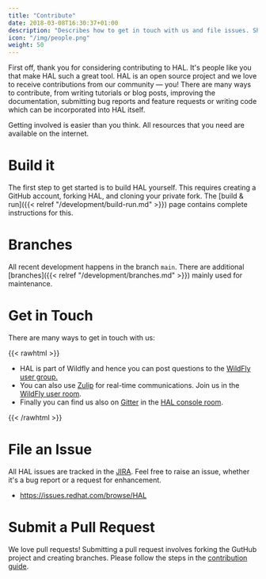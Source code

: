 ```yaml
---
title: "Contribute"
date: 2018-03-08T16:30:37+01:00
description: "Describes how to get in touch with us and file issues. Shows how to fork the GitHub repository and build the console. Gives instructions how to submit pull requests and contribute to the console."
icon: "/img/people.png"
weight: 50
---
```

First off, thank you for considering contributing to HAL. It's people like you that make HAL such a great tool. HAL is an open source project and we love to receive contributions from our community — you! There are many ways to contribute, from writing tutorials or blog posts, improving the documentation, submitting bug reports and feature requests or writing code which can be incorporated into HAL itself.

Getting involved is easier than you think. All resources that you need are available on the internet.

# Build it

The first step to get started is to build HAL yourself. This requires creating a GitHub account, forking HAL, and cloning your private fork. The [build & run]({{< relref "/development/build-run.md" >}}) page contains complete instructions for this. 

# Branches 

All recent development happens in the branch `main`. There are additional [branches]({{< relref "/development/branches.md" >}}) mainly used for maintenance.

# Get in Touch 

There are many ways to get in touch with us:

{{< rawhtml >}}
<ul class="fa-ul">
  <li><span class="fa-li"><i class="far fa-envelope"></i></span>HAL is part of Wildfly and hence you can post questions to the <a href="https://groups.google.com/g/wildfly">WildFly user group.</a></li>
  <li><span class="fa-li"><i class="far fa-comments"></i></span>You can also use <a href="https://www.zulipchat.com/">Zulip</a> for real-time communications. Join us in the <a href="https://wildfly.zulipchat.com">WildFly user room</a>.</li>
  <li><span class="fa-li"><i class="fab fa-gitter"></i></span>Finally you can find us also on <a href="https://gitter.im/">Gitter</a> in the <a href="https://gitter.im/hal/console">HAL console room</a>.</li>
</ul>
{{< /rawhtml >}}

# File an Issue

All HAL issues are tracked in the [JIRA](https://issues.jboss.org/browse/HAL). Feel free to raise an issue, whether it's a bug report or a request for enhancement.

<ul class="fa-ul">
  <li><span class="fa-li"><i class="fas fa-bug"></i></span><a href="https://issues.redhat.com/browse/HAL">https://issues.redhat.com/browse/HAL</a>
</ul>

# Submit a Pull Request

We love pull requests! Submitting a pull request involves forking the GutHub project and creating branches. Please follow the steps in the [contribution guide](https://github.com/hal/console/blob/main/CONTRIBUTING.md).
